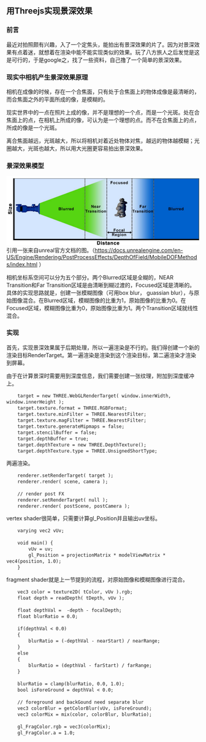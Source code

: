 ## 用Threejs实现景深效果

### 前言
最近对拍照颇有兴趣，入了一个定焦头，能拍出有景深效果的片了。因为对景深效果有点着迷，就想着在渲染中能不能实现类似的效果。玩了八方旅人之后发觉是这是可行的，于是google之，找了一些资料，自己撸了一个简单的景深效果。

### 现实中相机产生景深效果原理
相机在成像的时候，存在一个合焦面，只有处于合焦面上的物体成像是最清晰的，而合焦面之外的平面所成的像，是模糊的。

现实世界中的一点在照片上成的像，并不是理想的一个点，而是一个光斑。处在合焦面上的点，在相机上所成的像，可认为是一个理想的点。而不在合焦面上的点，所成的像是一个光斑。

离合焦面越远，光斑越大，所以将相机对着近处物体对焦，越远的物体越模糊；光圈越大，光斑也越大，所以用大光圈更容易拍出景深效果。

### 景深效果模型
![](img/dof.jpg)
引用一张来自unreal官方文档的图。（https://docs.unrealengine.com/en-US/Engine/Rendering/PostProcessEffects/DepthOfField/MobileDOFMethods/index.html ）

相机坐标系空间可以分为五个部分。两个Blurred区域是全糊的，NEAR Transition和Far Transition区域是由清晰到糊过渡的，Focused区域是清晰的。具体的实现思路就是，创建一张模糊图像（可用box blur， guassian blur），与原始图像混合。在Blurred区域，模糊图像的比重为1，原始图像的比重为0。在Focused区域，模糊图像比重为0，原始图像比重为1。两个Transition区域就线性混合。

### 实现
首先，实现景深效果属于后期处理，所以一遍渲染是不行的。我们得创建一个新的渲染目标RenderTarget。第一遍渲染是渲染到这个渲染目标，第二遍渲染才渲染到屏幕。

由于在计算景深时需要用到深度信息，我们需要创建一张纹理，附加到深度缓冲上。

```
    target = new THREE.WebGLRenderTarget( window.innerWidth, window.innerHeight );
    target.texture.format = THREE.RGBFormat;
    target.texture.minFilter = THREE.NearestFilter;
    target.texture.magFilter = THREE.NearestFilter;
    target.texture.generateMipmaps = false;
    target.stencilBuffer = false;
    target.depthBuffer = true;
    target.depthTexture = new THREE.DepthTexture();
    target.depthTexture.type = THREE.UnsignedShortType;
```

两遍渲染。
```
    renderer.setRenderTarget( target );
    renderer.render( scene, camera );

    // render post FX
    renderer.setRenderTarget( null );
    renderer.render( postScene, postCamera );
```

vertex shader很简单，只需要计算gl_Position并且输出uv坐标。
```
    varying vec2 vUv;

    void main() {
        vUv = uv;
        gl_Position = projectionMatrix * modelViewMatrix * vec4(position, 1.0);
    }
```


fragment shader就是上一节提到的流程，对原始图像和模糊图像进行混合。
```
    vec3 color = texture2D( tColor, vUv ).rgb;
    float depth = readDepth( tDepth, vUv );

    float depthVal =  -depth - focalDepth;
    float blurRatio = 0.0;

    if(depthVal < 0.0)
    {
        blurRatio = (-depthVal - nearStart) / nearRange;
    }
    else
    {
        blurRatio = (depthVal - farStart) / farRange;
    }

    blurRatio = clamp(blurRatio, 0.0, 1.0);
    bool isForeGround = depthVal < 0.0; 

    // foreground and backGound need separate blur
    vec3 colorBlur = getColorBlur(vUv, isForeGround);                
    vec3 colorMix = mix(color, colorBlur, blurRatio);

    gl_FragColor.rgb = vec3(colorMix);
    gl_FragColor.a = 1.0;
```
